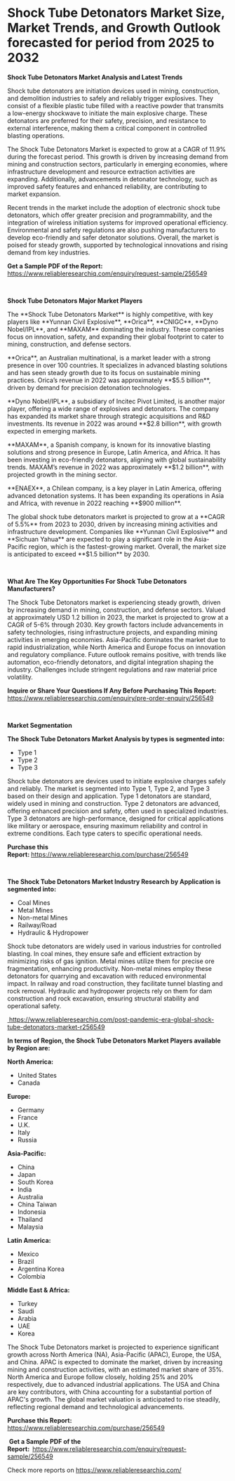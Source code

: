 <p><h1>Shock Tube Detonators Market Size, Market Trends, and Growth Outlook forecasted for period from 2025 to 2032</h1></p><p><strong>Shock Tube Detonators Market Analysis and Latest Trends</strong></p>
<p><p>Shock tube detonators are initiation devices used in mining, construction, and demolition industries to safely and reliably trigger explosives. They consist of a flexible plastic tube filled with a reactive powder that transmits a low-energy shockwave to initiate the main explosive charge. These detonators are preferred for their safety, precision, and resistance to external interference, making them a critical component in controlled blasting operations.</p><p>The Shock Tube Detonators Market is expected to grow at a CAGR of 11.9% during the forecast period. This growth is driven by increasing demand from mining and construction sectors, particularly in emerging economies, where infrastructure development and resource extraction activities are expanding. Additionally, advancements in detonator technology, such as improved safety features and enhanced reliability, are contributing to market expansion.</p><p>Recent trends in the market include the adoption of electronic shock tube detonators, which offer greater precision and programmability, and the integration of wireless initiation systems for improved operational efficiency. Environmental and safety regulations are also pushing manufacturers to develop eco-friendly and safer detonator solutions. Overall, the market is poised for steady growth, supported by technological innovations and rising demand from key industries.</p></p>
<p><strong>Get a Sample PDF of the Report:&nbsp;</strong> <a href="https://www.reliableresearchiq.com/enquiry/request-sample/256549?utm_campaign=1082&utm_medium=2&utm_source=Github&utm_content=ia&utm_term=21012025&utm_id=shock-tube-detonators">https://www.reliableresearchiq.com/enquiry/request-sample/256549</a></p>
<p>&nbsp;</p>
<p><strong>Shock Tube Detonators Major Market Players</strong></p>
<p><p>The **Shock Tube Detonators Market** is highly competitive, with key players like **Yunnan Civil Explosive**, **Orica**, **CNIGC**, **Dyno Nobel/IPL**, and **MAXAM** dominating the industry. These companies focus on innovation, safety, and expanding their global footprint to cater to mining, construction, and defense sectors.</p><p>**Orica**, an Australian multinational, is a market leader with a strong presence in over 100 countries. It specializes in advanced blasting solutions and has seen steady growth due to its focus on sustainable mining practices. Orica’s revenue in 2022 was approximately **$5.5 billion**, driven by demand for precision detonation technologies.</p><p>**Dyno Nobel/IPL**, a subsidiary of Incitec Pivot Limited, is another major player, offering a wide range of explosives and detonators. The company has expanded its market share through strategic acquisitions and R&D investments. Its revenue in 2022 was around **$2.8 billion**, with growth expected in emerging markets.</p><p>**MAXAM**, a Spanish company, is known for its innovative blasting solutions and strong presence in Europe, Latin America, and Africa. It has been investing in eco-friendly detonators, aligning with global sustainability trends. MAXAM’s revenue in 2022 was approximately **$1.2 billion**, with projected growth in the mining sector.</p><p>**ENAEX**, a Chilean company, is a key player in Latin America, offering advanced detonation systems. It has been expanding its operations in Asia and Africa, with revenue in 2022 reaching **$900 million**.</p><p>The global shock tube detonators market is projected to grow at a **CAGR of 5.5%** from 2023 to 2030, driven by increasing mining activities and infrastructure development. Companies like **Yunnan Civil Explosive** and **Sichuan Yahua** are expected to play a significant role in the Asia-Pacific region, which is the fastest-growing market. Overall, the market size is anticipated to exceed **$1.5 billion** by 2030.</p></p>
<p>&nbsp;</p>
<p><strong>What Are The Key Opportunities For Shock Tube Detonators Manufacturers?</strong></p>
<p><p>The Shock Tube Detonators market is experiencing steady growth, driven by increasing demand in mining, construction, and defense sectors. Valued at approximately USD 1.2 billion in 2023, the market is projected to grow at a CAGR of 5-6% through 2030. Key growth factors include advancements in safety technologies, rising infrastructure projects, and expanding mining activities in emerging economies. Asia-Pacific dominates the market due to rapid industrialization, while North America and Europe focus on innovation and regulatory compliance. Future outlook remains positive, with trends like automation, eco-friendly detonators, and digital integration shaping the industry. Challenges include stringent regulations and raw material price volatility.</p></p>
<p><strong>Inquire or Share Your Questions If Any Before Purchasing This Report:</strong> <a href="https://www.reliableresearchiq.com/enquiry/pre-order-enquiry/256549?utm_campaign=1082&utm_medium=2&utm_source=Github&utm_content=ia&utm_term=21012025&utm_id=shock-tube-detonators">https://www.reliableresearchiq.com/enquiry/pre-order-enquiry/256549</a></p>
<p>&nbsp;</p>
<p><strong>Market Segmentation</strong></p>
<p><strong>The Shock Tube Detonators Market Analysis by types is segmented into:</strong></p>
<p><ul><li>Type 1</li><li>Type 2</li><li>Type 3</li></ul></p>
<p><p>Shock tube detonators are devices used to initiate explosive charges safely and reliably. The market is segmented into Type 1, Type 2, and Type 3 based on their design and application. Type 1 detonators are standard, widely used in mining and construction. Type 2 detonators are advanced, offering enhanced precision and safety, often used in specialized industries. Type 3 detonators are high-performance, designed for critical applications like military or aerospace, ensuring maximum reliability and control in extreme conditions. Each type caters to specific operational needs.</p></p>
<p><strong>Purchase this Report:&nbsp;</strong><a href="https://www.reliableresearchiq.com/purchase/256549?utm_campaign=1082&utm_medium=2&utm_source=Github&utm_content=ia&utm_term=21012025&utm_id=shock-tube-detonators">https://www.reliableresearchiq.com/purchase/256549</a></p>
<p>&nbsp;</p>
<p><strong>The Shock Tube Detonators Market Industry Research by Application is segmented into:</strong></p>
<p><ul><li>Coal Mines</li><li>Metal Mines</li><li>Non-metal Mines</li><li>Railway/Road</li><li>Hydraulic & Hydropower</li></ul></p>
<p><p>Shock tube detonators are widely used in various industries for controlled blasting. In coal mines, they ensure safe and efficient extraction by minimizing risks of gas ignition. Metal mines utilize them for precise ore fragmentation, enhancing productivity. Non-metal mines employ these detonators for quarrying and excavation with reduced environmental impact. In railway and road construction, they facilitate tunnel blasting and rock removal. Hydraulic and hydropower projects rely on them for dam construction and rock excavation, ensuring structural stability and operational safety.</p></p>
<p><a href="https://www.reliableresearchiq.com/post-pandemic-era-global-shock-tube-detonators-market-r256549?utm_campaign=1082&utm_medium=2&utm_source=Github&utm_content=ia&utm_term=21012025&utm_id=shock-tube-detonators">&nbsp;https://www.reliableresearchiq.com/post-pandemic-era-global-shock-tube-detonators-market-r256549</a></p>
<p><strong>In terms of Region, the Shock Tube Detonators Market Players available by Region are:</strong></p>
<p>
    <p> <strong> North America: </strong>
        <ul>
            <li>United States</li>
            <li>Canada</li>
        </ul>
        </p> 
    <p> <strong> Europe: </strong>
        <ul>
            <li>Germany</li>
            <li>France</li>
            <li>U.K.</li>
            <li>Italy</li>
            <li>Russia</li>
        </ul>
        </p> 
    <p> <strong> Asia-Pacific: </strong>
        <ul>
            <li>China</li>
            <li>Japan</li>
            <li>South Korea</li>
            <li>India</li>
            <li>Australia</li>
            <li>China Taiwan</li>
            <li>Indonesia</li>
            <li>Thailand</li>
            <li>Malaysia</li>
        </ul>
        </p> 
    <p> <strong> Latin America: </strong>
        <ul>
            <li>Mexico</li>
            <li>Brazil</li>
            <li>Argentina Korea</li>
            <li>Colombia</li>
        </ul>
        </p> 
    <p> <strong> Middle East & Africa: </strong>
        <ul>
            <li>Turkey</li>
            <li>Saudi</li>
            <li>Arabia</li>
            <li>UAE</li>
            <li>Korea</li>
        </ul>
    </p>
    </p>
<p><p>The Shock Tube Detonators market is projected to experience significant growth across North America (NA), Asia-Pacific (APAC), Europe, the USA, and China. APAC is expected to dominate the market, driven by increasing mining and construction activities, with an estimated market share of 35%. North America and Europe follow closely, holding 25% and 20% respectively, due to advanced industrial applications. The USA and China are key contributors, with China accounting for a substantial portion of APAC's growth. The global market valuation is anticipated to rise steadily, reflecting regional demand and technological advancements.</p></p>
<p><strong>Purchase this Report: </strong><a href="https://www.reliableresearchiq.com/purchase/256549?utm_campaign=1082&utm_medium=2&utm_source=Github&utm_content=ia&utm_term=21012025&utm_id=shock-tube-detonators">https://www.reliableresearchiq.com/purchase/256549</a></p>
<p>&nbsp;<strong>Get a Sample PDF of the Report:&nbsp;&nbsp;</strong><a href="https://www.reliableresearchiq.com/enquiry/request-sample/256549?utm_campaign=1082&utm_medium=2&utm_source=Github&utm_content=ia&utm_term=21012025&utm_id=shock-tube-detonators">https://www.reliableresearchiq.com/enquiry/request-sample/256549</a></p>
<p><strong></strong></p>
<p>Check more reports on <a href="https://www.reliableresearchiq.com/?utm_campaign=1082&utm_medium=2&utm_source=Github&utm_content=ia&utm_term=21012025&utm_id=shock-tube-detonators">https://www.reliableresearchiq.com/</a></p>